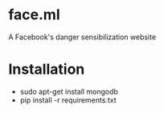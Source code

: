 face.ml
=======

A Facebook's danger sensibilization website


Installation
============

* sudo apt-get install mongodb
* pip install -r requirements.txt